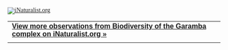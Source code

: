 <style type="text/css" media="screen">
.inat-widget { font-family: Georgia, serif; padding: 10px; line-height: 1;}
.inat-widget-header {margin-bottom: 10px;}
.inat-widget td {vertical-align: top; padding-bottom: 10px;}
.inat-label { color: #888; }
.inat-meta { font-size: smaller; margin-top: 3px; line-height: 1.2;}
.inat-observation-body, .inat-user-body { padding-left: 10px; }
.inat-observation-image {text-align: center;}
.inat-observation-image, .inat-user-image { width: 48px; display: inline-block; }
.inat-observation-image img, .inat-user-image img { max-width: 48px; }
.inat-observation-image img { vertical-align: middle; }
.inat-widget-small .inat-observation-image { display:block; float: left; margin: 0 3px 3px 0; height:48px;}
.inat-label, .inat-value, .inat-user { font-family: "Trebuchet MS", Arial, sans-serif; }
.inat-user-body {vertical-align: middle;}
.inat-widget td.inat-user-body {vertical-align: middle;}
.inat-widget .inat-footer td.inat-value {vertical-align: middle; padding-left: 10px;}
</style>
<div class="inat-widget">
    <div class="inat-widget-header">
      <a href="https://www.inaturalist.org"><img alt="iNaturalist.org" src="https://www.inaturalist.org/assets/logo-small-9571bdf43f2c4dc05eb536a8c06d7c4b.gif" /></a>  
    </div>
  <script type="text/javascript" charset="utf-8" src="https://www.inaturalist.org/observations/project/15637.widget?layout=large&limit=20&order=desc&order_by=observed_on"></script>
  <table class="inat-footer">
    <tr class="inat-user">
      <td class="inat-value">
        <strong>
            <a href="https://www.inaturalist.org/observations/project/15637">View more observations from Biodiversity of the Garamba complex on <nobr>iNaturalist.org »</nobr></a>
        </strong>
      </td>
    </tr>
  </table>
</div>
